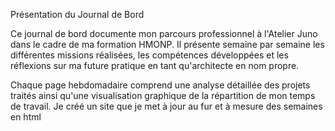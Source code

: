 Présentation du Journal de Bord

Ce journal de bord documente mon parcours professionnel à l'Atelier Juno dans le cadre de ma formation HMONP. 
Il présente semaine par semaine les différentes missions réalisées, les compétences développées et les réflexions sur ma future pratique en tant qu'architecte en nom propre.

Chaque page hebdomadaire comprend une analyse détaillée des projets traités ainsi qu'une visualisation graphique de la répartition de mon temps de travail.
Je créé un site que je met à jour au fur et à mesure des semaines en html
